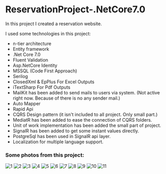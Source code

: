 # ReservationProject-.NetCore7.0
In this project I created a reservation website.

I used some technologies in this project:
- n-tier architecture
- Entity framework
- .Net Core 7.0
- Fluent Validation
- Asp.NetCore Identity
- MSSQL (Code First Approach)
- Serilog
- ClosedXml & EpPlus For Excel Outputs
- iTextSharp For Pdf Outputs
- MailKit has been added to send mails to users via system. (Not active right now. Because of there is no any sender mail.)
- Auto Mapper
- Rapid Api
- CQRS Design pattern (it isn't included to all project. Only small part.)
- MediatR has been added to ease the connection of CQRS folders.
- Unit of work implementation has been added the small part of project.
- SignalR has been added to get some instant values directly.
- PostgreSql has been used in SignalR api layer.
- Localization for multiple language support.

### Some photos from this project:
![1](https://user-images.githubusercontent.com/93757910/231744454-fff3891e-bdd7-4c9b-af8a-dd08e0955275.jpg)
![2](https://user-images.githubusercontent.com/93757910/231744724-1c0a250f-34a1-4e07-9b84-29528986b5b5.jpg)
![3](https://user-images.githubusercontent.com/93757910/231744735-8bef94a3-f610-42ca-9822-2226e7331932.jpg)
![4](https://user-images.githubusercontent.com/93757910/231744746-5bdcab9f-5281-45b7-bd45-5ade011c9b31.jpg)
![5](https://user-images.githubusercontent.com/93757910/231744757-348f56d8-19e5-4bb4-82bf-e83048bf646c.jpg)
![6](https://user-images.githubusercontent.com/93757910/231744777-2164458b-eaf2-4218-b5ce-a65561df87a1.jpg)
![7](https://user-images.githubusercontent.com/93757910/231744787-1403d3da-abd1-415d-ad82-a711e584fdff.jpg)
![8](https://user-images.githubusercontent.com/93757910/231744798-c6ab6f47-5acc-40ea-a997-ce6128942276.jpg)
![9](https://user-images.githubusercontent.com/93757910/231744807-734a6cf8-124a-41ad-a02d-6069fb3a3c55.jpg)
![10](https://user-images.githubusercontent.com/93757910/231744818-75162635-9c22-4e94-ac2e-e94e88eb4d57.jpg)
![11](https://user-images.githubusercontent.com/93757910/231744827-aab98627-bc35-49bc-8fbd-6cfab418ca88.jpg)
